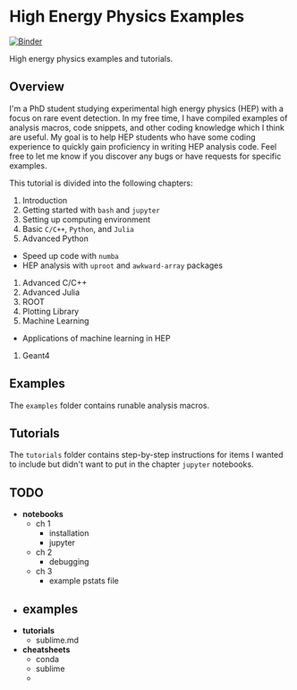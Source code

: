 # High Energy Physics Examples

[![Binder](https://mybinder.org/badge_logo.svg)](https://mybinder.org/v2/gh/mpoehlmann/hep_examples/master?urlpath=lab)

High energy physics examples and tutorials.


## Overview
I'm a PhD student studying experimental high energy physics (HEP) with a focus on rare event detection.
In my free time, I have compiled examples of analysis macros, code snippets, and other coding knowledge which I think are useful.
My goal is to help HEP students who have some coding experience to quickly gain proficiency in writing HEP analysis code.
Feel free to let me know if you discover any bugs or have requests for specific examples.

This tutorial is divided into the following chapters:

1. Introduction
  1. Getting started with ``bash`` and ``jupyter``
  1. Setting up computing environment
1. Basic ``C/C++``, ``Python``, and ``Julia``
1. Advanced Python
  - Speed up code with ``numba``
  - HEP analysis with ``uproot`` and ``awkward-array`` packages
1. Advanced C/C++
1. Advanced Julia
1. ROOT
1. Plotting Library
1. Machine Learning
  - Applications of machine learning in HEP
1. Geant4

## Examples
The ``examples`` folder contains runable analysis macros.

## Tutorials
The ``tutorials`` folder contains step-by-step instructions for items I wanted to include but didn't want to put in the chapter ``jupyter`` notebooks.


## TODO
- **notebooks**
  - ch 1
    - installation
    - jupyter
  - ch 2
    - debugging
  - ch 3
    - example pstats file
- **examples**
  - 
- **tutorials**
  - sublime.md
- **cheatsheets**
  - conda
  - sublime
  - 
